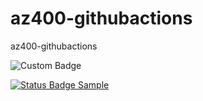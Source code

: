 # az400-githubactions
az400-githubactions

![Custom Badge](https://myoctocat.com/assets/images/base-octocat.svg)

[![Status Badge Sample](https://myoctocat.com/assets/images/base-octocat.svg)](https://github.com/yutaka-art/az400-githubactions/actions/workflows/status-badge.yml)
